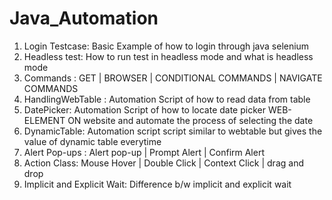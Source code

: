 # Java_Automation
1) Login Testcase: Basic Example of how to login through java selenium
2) Headless test: How to run test in headless mode and what is headless mode
3) Commands : GET | BROWSER | CONDITIONAL COMMANDS | NAVIGATE COMMANDS 
4) HandlingWebTable : Automation Script of how to read data from table 
5) DatePicker: Automation Script of how to locate date picker WEB-ELEMENT ON website and automate the process of selecting the date
6) DynamicTable: Automation script script similar to webtable but gives the value of dynamic table everytime 
7) Alert Pop-ups : Alert pop-up | Prompt Alert | Confirm Alert 
8) Action Class: Mouse Hover | Double Click | Context Click | drag and drop 
9) Implicit and Explicit Wait: Difference b/w implicit and explicit wait
